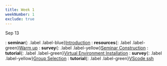 ```yaml
---
title: Week 1
weekNumber: 1
exclude: true
---
```


Sep 13

: **seminar**{: .label .label-blue}[Introduction](/ICS-23-Fall/assets/23-slides/1-intro.pdf)
  : **resources**{: .label .label-green}[Warm up](/ICS-23-Fall/assets/23-slides/0-guidance.pdf)
: **survey**{: .label .label-yellow}[Seminar Construction](https://www.wjx.cn/vm/QgoYdKb.aspx)
  : **tutorial**{: .label .label-green}[Virtual Environment Installation](https://mp.weixin.qq.com/s/juWtNUnIuFJfXoP_6eKIKg)
: **survey**{: .label .label-yellow}[Group Selection](https://docs.qq.com/sheet/DUnlUR1VhY0xnamNS)
: **tutorial**{: .label .label-green}[VScode ssh](https://mp.weixin.qq.com/s/cnEFK1VX2hM_VBev8MdpVQ)